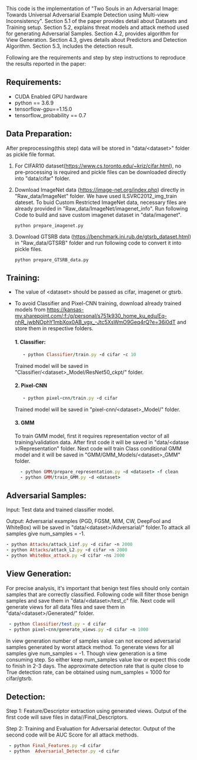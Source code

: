 This code is the implementation of "Two Souls in an Adversarial Image: Towards Universal
Adversarial Example Detection using Multi-view Inconsistency". Section 5.1 of the paper provides detail about Datasets and Training setup. Section 5.2, explains threat models and attack method used for generating Adversarial Samples. Section 4.2, provides algorithm for View Generation. Section 4.3, gives details about Predictors and Detection Algorithm. Section 5.3, includes the detection result.

Following are the requirements and step by step instructions to reproduce the results reported in the paper:

## Requirements:
- CUDA Enabled GPU hardware
- python == 3.6.9
- tensorflow-gpu==1.15.0
- tensorflow_probability == 0.7


## Data Preparation:
After preprocessing(this step) data will be stored in "data/\<dataset\>" folder as pickle file format.
1. For CIFAR10 dataset(https://www.cs.toronto.edu/~kriz/cifar.html), no pre-processing is required and pickle files can be downloaded directly into "data/cifar" folder.

2. Download ImageNet data (https://image-net.org/index.php) directly in "Raw_data/ImageNet" folder. We have used ILSVRC2012_img_train dateset. To buid Custom Restricted ImageNet data, necessary files are already provided in "Raw_data/ImageNet/imagenet_info". Run following Code to build and save custom imagenet dataset in "data/imagenet".
  
      ```python prepare_imagenet.py``` 
  

3. Download GTSRB data (https://benchmark.ini.rub.de/gtsrb_dataset.html) in "Raw_data/GTSRB" folder and run following code to convert it into pickle files.
      
      ```python prepare_GTSRB_data.py```




## Training:
* The value of \<dataset\> should be passed as cifar, imagenet or gtsrb.
* To avoid Classifier and Pixel-CNN training, download already trained models from https://kansas-my.sharepoint.com/:f:/g/personal/s751k930_home_ku_edu/Eq-nhR_jwbNOphY1mbXox0AB_vgx_-Jtc5XsWmO9Geq4rQ?e=36i0dT and store them in respective folders.

  #### 1. Classifier:
  ```ruby
     - python Classifier/train.py -d cifar -c 10
  ```
   Trained model will be saved in "Classifier/\<dataset\>_Model/ResNet50_ckpt/" folder.

  #### 2. Pixel-CNN
  ```ruby
     - python pixel-cnn/train.py -d cifar
  ```
    Trained model will be saved in "pixel-cnn/\<dataset\>\_Model/" folder.

   #### 3. GMM
    To train GMM model, first it requires representation vector of all training/validation data. After first code it will be saved in "data/\<datase \>/Representation" folder. Next code will train Class conditional GMM model and it will be saved in "GMM/GMM_Models/\<dataset\>_GMM" folder.

    ```ruby
      - python GMM/prepare_representation.py -d <dataset> -f clean
      - python GMM/train_GMM.py -d <dataset>
     ```
  

## Adversarial Samples:
Input: Test data and trained classifier model.
  
Output: Adversarial examples (PGD, FGSM, MIM, CW, DeepFool and WhiteBox) will be saved in "data/<dataset\>/Adversarial/" folder.To attack all samples give num_samples = -1.
  ```ruby
  - python Attacks/attack_Linf.py -d cifar -n 2000
  - python Attacks/attack_L2.py -d cifar -n 2000
  - python WhiteBox_attack.py -d cifar -ns 2000
  ```

## View Generation:
For precise analysis, it's important that benign test files should only contain samples that are correctly classified. Following code will filter those benign samples and save them in "data/\<dataset\>/test_c" file. Next code will generate views for all data files and save them in "data/\<dataset\>/Generated/" folder.
  ```ruby
   - python Classifier/test.py - d cifar
   - python pixel-cnn/generate_views.py -d cifar -n 1000
   ```
In view generation number of samples value can not exceed adversarial samples generated by worst attack method. To generate views for all samples give num_samples = -1. Though view generation is a time consuming step. So either keep num_samples value low or expect this code to finish in 2-3 days. The approximate detection rate that is quite close to True detection rate, can be obtained using num_samples = 1000 for cifar/gtsrb. 
     
## Detection:
Step 1: Feature/Descriptor extraction using generated views. Output of the first code will save files in data/<dataset>/Final_Descriptors.
  
Step 2: Training and Evaluation for Adversarial detector. Output of the second code will be AUC Score for all attack methods.
   ```ruby 
    - python Final_Features.py -d cifar
    - python  Adversarial_Detector.py -d cifar
  ```
